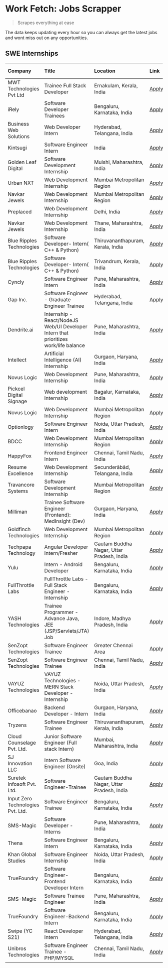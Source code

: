 # Work Fetch: Jobs Scrapper
> Scrapes everything at ease

The data keeps updating every hour so you can always get the latest jobs and wont miss out on any opportunities.

## SWE Internships
<!--START_SECTION:workfetch-->
| Company                           | Title                                                                                | Location                                  | Link                                                                                                                                                                                                                                                                                                  | Date Posted   |
|:----------------------------------|:-------------------------------------------------------------------------------------|:------------------------------------------|:------------------------------------------------------------------------------------------------------------------------------------------------------------------------------------------------------------------------------------------------------------------------------------------------------|:--------------|
| MWT Technologies Pvt Ltd          | Trainee Full Stack Developer                                                         | Ernakulam, Kerala, India                  | [Apply](https://in.linkedin.com/jobs/view/trainee-full-stack-developer-at-mwt-technologies-pvt-ltd-3863344037?refId=jL0Lgo%2BwtgDi8a%2BvCee0WQ%3D%3D&trackingId=i2Xd3MCpOPJJnUslTBetUQ%3D%3D&position=4&pageNum=1&trk=public_jobs_jserp-result_search-card)                                           | 2024-03-20    |
| iRely                             | Software Developer Trainees                                                          | Bengaluru, Karnataka, India               | [Apply](https://in.linkedin.com/jobs/view/software-developer-trainees-at-irely-3860566039?refId=g5v9VMR56jflWR%2F%2BPjhgSQ%3D%3D&trackingId=V3IDtL4q17cLwIFTtaj8dw%3D%3D&position=5&pageNum=0&trk=public_jobs_jserp-result_search-card)                                                               | 2024-03-18    |
| Business Web Solutions            | Web Developer Intern                                                                 | Hyderabad, Telangana, India               | [Apply](https://in.linkedin.com/jobs/view/web-developer-intern-at-business-web-solutions-3860721170?refId=jL0Lgo%2BwtgDi8a%2BvCee0WQ%3D%3D&trackingId=PVjLx%2F89tEy2uXZ%2FnUU8RA%3D%3D&position=16&pageNum=1&trk=public_jobs_jserp-result_search-card)                                                | 2024-03-17    |
| Kintsugi                          | Software Engineer Intern                                                             | India                                     | [Apply](https://in.linkedin.com/jobs/view/software-engineer-intern-at-kintsugi-3857074071?refId=Yc1eubQiaCM4vJM0MTvfvA%3D%3D&trackingId=ws2DZNH8tQ9r77pguGeX6g%3D%3D&position=2&pageNum=2&trk=public_jobs_jserp-result_search-card)                                                                   | 2024-03-16    |
| Golden Leaf Digital               | Software Development Internship                                                      | Mulshi, Maharashtra, India                | [Apply](https://in.linkedin.com/jobs/view/software-development-internship-at-golden-leaf-digital-3858085305?refId=g5v9VMR56jflWR%2F%2BPjhgSQ%3D%3D&trackingId=h5JM3xKJ4lgxgNldmdAoJg%3D%3D&position=6&pageNum=0&trk=public_jobs_jserp-result_search-card)                                             | 2024-03-15    |
| Urban NXT                         | Web Development Internship                                                           | Mumbai Metropolitan Region                | [Apply](https://in.linkedin.com/jobs/view/web-development-internship-at-urban-nxt-3858090142?refId=jL0Lgo%2BwtgDi8a%2BvCee0WQ%3D%3D&trackingId=600%2F8ELjoz6R7i%2FeqB5pIQ%3D%3D&position=25&pageNum=1&trk=public_jobs_jserp-result_search-card)                                                       | 2024-03-15    |
| Navkar Jewels                     | Web Development Internship                                                           | Mumbai Metropolitan Region                | [Apply](https://in.linkedin.com/jobs/view/web-development-internship-at-navkar-jewels-3858080315?refId=Yc1eubQiaCM4vJM0MTvfvA%3D%3D&trackingId=%2BOjZdsD9z2Swlf89Br2yGw%3D%3D&position=15&pageNum=2&trk=public_jobs_jserp-result_search-card)                                                         | 2024-03-15    |
| Preplaced                         | Web Development Internship                                                           | Delhi, India                              | [Apply](https://in.linkedin.com/jobs/view/web-development-internship-at-preplaced-3858085634?refId=Yc1eubQiaCM4vJM0MTvfvA%3D%3D&trackingId=nntk5FZXUpEISe0RkQVbgw%3D%3D&position=19&pageNum=2&trk=public_jobs_jserp-result_search-card)                                                               | 2024-03-15    |
| Navkar Jewels                     | Web Development Internship                                                           | Thane, Maharashtra, India                 | [Apply](https://in.linkedin.com/jobs/view/web-development-internship-at-navkar-jewels-3858087224?refId=Yc1eubQiaCM4vJM0MTvfvA%3D%3D&trackingId=8IA8aRMyveFOoa5ZMFBtUw%3D%3D&position=20&pageNum=2&trk=public_jobs_jserp-result_search-card)                                                           | 2024-03-15    |
| Blue Ripples Technologies         | Software Developer- Intern( C++ & Python)                                            | Thiruvananthapuram, Kerala, India         | [Apply](https://in.linkedin.com/jobs/view/software-developer-intern-c%2B%2B-python-at-blue-ripples-technologies-3855594494?refId=jL0Lgo%2BwtgDi8a%2BvCee0WQ%3D%3D&trackingId=TUSOu7Z6QX7wkV7n54Engw%3D%3D&position=5&pageNum=1&trk=public_jobs_jserp-result_search-card)                              | 2024-03-14    |
| Blue Ripples Technologies         | Software Developer- Intern( C++  & Python)                                           | Trivandrum, Kerala, India                 | [Apply](https://in.linkedin.com/jobs/view/software-developer-intern-c%2B%2B-python-at-blue-ripples-technologies-3856150730?refId=jL0Lgo%2BwtgDi8a%2BvCee0WQ%3D%3D&trackingId=erykw4C%2FN0r3IZ9DSMA8LA%3D%3D&position=8&pageNum=1&trk=public_jobs_jserp-result_search-card)                            | 2024-03-13    |
| Cyncly                            | Software Engineer Intern                                                             | Pune, Maharashtra, India                  | [Apply](https://in.linkedin.com/jobs/view/software-engineer-intern-at-cyncly-3853990178?refId=jL0Lgo%2BwtgDi8a%2BvCee0WQ%3D%3D&trackingId=%2BdMg%2FZqDii6l6fz%2BE4e%2FAg%3D%3D&position=14&pageNum=1&trk=public_jobs_jserp-result_search-card)                                                        | 2024-03-13    |
| Gap Inc.                          | Software Engineer - Graduate Engineer Trainee                                        | Hyderabad, Telangana, India               | [Apply](https://in.linkedin.com/jobs/view/software-engineer-graduate-engineer-trainee-at-gap-inc-3853818960?refId=g5v9VMR56jflWR%2F%2BPjhgSQ%3D%3D&trackingId=29IUUwrE55nCfkpPTfByew%3D%3D&position=7&pageNum=0&trk=public_jobs_jserp-result_search-card)                                             | 2024-03-12    |
| Dendrite.ai                       | Internship - React/NodeJS Web/UI Developer Intern that prioritizes work/life balance | Pune, Maharashtra, India                  | [Apply](https://in.linkedin.com/jobs/view/internship-react-nodejs-web-ui-developer-intern-that-prioritizes-work-life-balance-at-dendrite-ai-3853583200?refId=jL0Lgo%2BwtgDi8a%2BvCee0WQ%3D%3D&trackingId=IQa5LW4HYojNNhPN2JiDHA%3D%3D&position=22&pageNum=1&trk=public_jobs_jserp-result_search-card) | 2024-03-12    |
| Intellect                         | Artificial Intelligence (AI) Internship                                              | Gurgaon, Haryana, India                   | [Apply](https://in.linkedin.com/jobs/view/artificial-intelligence-ai-internship-at-intellect-3853356821?refId=Yc1eubQiaCM4vJM0MTvfvA%3D%3D&trackingId=B0RO%2BTCcfsEq1JdEy4%2BxMA%3D%3D&position=8&pageNum=2&trk=public_jobs_jserp-result_search-card)                                                 | 2024-03-11    |
| Novus Logic                       | Web Development Internship                                                           | Pune, Maharashtra, India                  | [Apply](https://in.linkedin.com/jobs/view/web-development-internship-at-novus-logic-3850815684?refId=Yc1eubQiaCM4vJM0MTvfvA%3D%3D&trackingId=GSawx9oU1lTuX5uaXREQsw%3D%3D&position=1&pageNum=2&trk=public_jobs_jserp-result_search-card)                                                              | 2024-03-08    |
| Pickcel Digital Signage           | Web development Internship                                                           | Bagalur, Karnataka, India                 | [Apply](https://in.linkedin.com/jobs/view/web-development-internship-at-pickcel-digital-signage-3849506118?refId=Yc1eubQiaCM4vJM0MTvfvA%3D%3D&trackingId=kW1JzZB%2BgmJFSXoLFnCmYw%3D%3D&position=17&pageNum=2&trk=public_jobs_jserp-result_search-card)                                               | 2024-03-08    |
| Novus Logic                       | Web Development Internship                                                           | Mumbai Metropolitan Region                | [Apply](https://in.linkedin.com/jobs/view/web-development-internship-at-novus-logic-3850818621?refId=Yc1eubQiaCM4vJM0MTvfvA%3D%3D&trackingId=O8LM7FYXFjjUQb%2FE5gPVFg%3D%3D&position=18&pageNum=2&trk=public_jobs_jserp-result_search-card)                                                           | 2024-03-08    |
| Optionlogy                        | Software Engineer Intern                                                             | Noida, Uttar Pradesh, India               | [Apply](https://in.linkedin.com/jobs/view/software-engineer-intern-at-optionlogy-3845429997?refId=Yc1eubQiaCM4vJM0MTvfvA%3D%3D&trackingId=ADPf45VJTzXdLhoUcxPOyQ%3D%3D&position=25&pageNum=2&trk=public_jobs_jserp-result_search-card)                                                                | 2024-03-08    |
| BDCC                              | Web Development Internship                                                           | Mumbai Metropolitan Region                | [Apply](https://in.linkedin.com/jobs/view/web-development-internship-at-bdcc-3849712398?refId=jL0Lgo%2BwtgDi8a%2BvCee0WQ%3D%3D&trackingId=e1CiSHQQquHpEhUDHHWmGQ%3D%3D&position=10&pageNum=1&trk=public_jobs_jserp-result_search-card)                                                                | 2024-03-07    |
| HappyFox                          | Frontend Engineer Intern                                                             | Chennai, Tamil Nadu, India                | [Apply](https://in.linkedin.com/jobs/view/frontend-engineer-intern-at-happyfox-3848357951?refId=jL0Lgo%2BwtgDi8a%2BvCee0WQ%3D%3D&trackingId=%2FzyrLAq4Y5DzCeY7PlskCw%3D%3D&position=19&pageNum=1&trk=public_jobs_jserp-result_search-card)                                                            | 2024-03-07    |
| Resume Excellence                 | Web Development Internship                                                           | Secunderābād, Telangana, India            | [Apply](https://in.linkedin.com/jobs/view/web-development-internship-at-resume-excellence-3848829173?refId=Yc1eubQiaCM4vJM0MTvfvA%3D%3D&trackingId=4FzpMNmH1XZpazOXWwv6lg%3D%3D&position=12&pageNum=2&trk=public_jobs_jserp-result_search-card)                                                       | 2024-03-06    |
| Travancore Systems                | Software Development Internship                                                      | Mumbai Metropolitan Region                | [Apply](https://in.linkedin.com/jobs/view/software-development-internship-at-travancore-systems-3847706952?refId=g5v9VMR56jflWR%2F%2BPjhgSQ%3D%3D&trackingId=P0P3o%2F0CCJLFfDWWQEyyvg%3D%3D&position=11&pageNum=0&trk=public_jobs_jserp-result_search-card)                                           | 2024-03-05    |
| Milliman                          | Trainee Software Engineer (Frontend): MedInsight (Dev)                               | Gurgaon, Haryana, India                   | [Apply](https://in.linkedin.com/jobs/view/trainee-software-engineer-frontend-medinsight-dev-at-milliman-3792874280?refId=g5v9VMR56jflWR%2F%2BPjhgSQ%3D%3D&trackingId=FWVUVYEbCgbfhkrK7i6OFg%3D%3D&position=9&pageNum=0&trk=public_jobs_jserp-result_search-card)                                      | 2024-03-01    |
| Goldfinch Technologies            | Web Development Internship                                                           | Mumbai Metropolitan Region                | [Apply](https://in.linkedin.com/jobs/view/web-development-internship-at-goldfinch-technologies-3837823879?refId=jL0Lgo%2BwtgDi8a%2BvCee0WQ%3D%3D&trackingId=7vikX8Bb%2FApOvCteS48arg%3D%3D&position=23&pageNum=1&trk=public_jobs_jserp-result_search-card)                                            | 2024-02-22    |
| Techpapa Technology               | Angular Developer Intern/Fresher                                                     | Gautam Buddha Nagar, Uttar Pradesh, India | [Apply](https://in.linkedin.com/jobs/view/angular-developer-intern-fresher-at-techpapa-technology-3834305862?refId=Yc1eubQiaCM4vJM0MTvfvA%3D%3D&trackingId=O0TWWFHfTR6ui9cXfhOkPQ%3D%3D&position=21&pageNum=2&trk=public_jobs_jserp-result_search-card)                                               | 2024-02-20    |
| Yulu                              | Intern - Android Developer                                                           | Bengaluru, Karnataka, India               | [Apply](https://in.linkedin.com/jobs/view/intern-android-developer-at-yulu-3834459982?refId=Yc1eubQiaCM4vJM0MTvfvA%3D%3D&trackingId=4inBb%2BjbsERb23OgSVJ2kA%3D%3D&position=4&pageNum=2&trk=public_jobs_jserp-result_search-card)                                                                     | 2024-02-19    |
| FullThrottle Labs                 | FullThrottle Labs - Full Stack Engineer - Internship                                 | Bengaluru, Karnataka, India               | [Apply](https://in.linkedin.com/jobs/view/fullthrottle-labs-full-stack-engineer-internship-at-fullthrottle-labs-3829636016?refId=Yc1eubQiaCM4vJM0MTvfvA%3D%3D&trackingId=vyvt13jQurU3nXSAepyBNw%3D%3D&position=16&pageNum=2&trk=public_jobs_jserp-result_search-card)                                 | 2024-02-17    |
| YASH Technologies                 | Trainee Programmer - Advance Java, JEE (JSP/Servlets/JTA) Job                        | Indore, Madhya Pradesh, India             | [Apply](https://in.linkedin.com/jobs/view/trainee-programmer-advance-java-jee-jsp-servlets-jta-job-at-yash-technologies-3811759183?refId=g5v9VMR56jflWR%2F%2BPjhgSQ%3D%3D&trackingId=SVg9E3Pwxzo1kK86OmHM9g%3D%3D&position=21&pageNum=0&trk=public_jobs_jserp-result_search-card)                     | 2024-02-13    |
| SenZopt Technologies              | Software Engineer Trainee                                                            | Greater Chennai Area                      | [Apply](https://in.linkedin.com/jobs/view/software-engineer-trainee-at-senzopt-technologies-3827688781?refId=jL0Lgo%2BwtgDi8a%2BvCee0WQ%3D%3D&trackingId=bSVHmTRW4aswAe6PZY2Ytg%3D%3D&position=13&pageNum=1&trk=public_jobs_jserp-result_search-card)                                                 | 2024-02-12    |
| SenZopt Technologies              | Software Engineer Trainee                                                            | Chennai, Tamil Nadu, India                | [Apply](https://in.linkedin.com/jobs/view/software-engineer-trainee-at-senzopt-technologies-3827686880?refId=Yc1eubQiaCM4vJM0MTvfvA%3D%3D&trackingId=bH2ahgX29XvJeA13Gxj1bA%3D%3D&position=6&pageNum=2&trk=public_jobs_jserp-result_search-card)                                                      | 2024-02-12    |
| VAYUZ Technologies                | VAYUZ Technologies - MERN Stack Developer - Internship                               | Noida, Uttar Pradesh, India               | [Apply](https://in.linkedin.com/jobs/view/vayuz-technologies-mern-stack-developer-internship-at-vayuz-technologies-3822619356?refId=Yc1eubQiaCM4vJM0MTvfvA%3D%3D&trackingId=itFIjZuw9TxhJCjkYfdaYA%3D%3D&position=24&pageNum=2&trk=public_jobs_jserp-result_search-card)                              | 2024-02-10    |
| Officebanao                       | Backend Developer - Intern                                                           | Gurgaon, Haryana, India                   | [Apply](https://in.linkedin.com/jobs/view/backend-developer-intern-at-officebanao-3814263731?refId=jL0Lgo%2BwtgDi8a%2BvCee0WQ%3D%3D&trackingId=MvPqjwHafXJ6t%2FVEAAQvYw%3D%3D&position=2&pageNum=1&trk=public_jobs_jserp-result_search-card)                                                          | 2024-01-31    |
| Tryzens                           | Software Engineer Trainee                                                            | Thiruvananthapuram, Kerala, India         | [Apply](https://in.linkedin.com/jobs/view/software-engineer-trainee-at-tryzens-3809363491?refId=jL0Lgo%2BwtgDi8a%2BvCee0WQ%3D%3D&trackingId=RxG2F0xgSUwMM276YoO9Fw%3D%3D&position=15&pageNum=1&trk=public_jobs_jserp-result_search-card)                                                              | 2024-01-18    |
| Cloud Counselage Pvt. Ltd.        | Junior Software Engineer (Full stack Intern)                                         | Mumbai, Maharashtra, India                | [Apply](https://in.linkedin.com/jobs/view/junior-software-engineer-full-stack-intern-at-cloud-counselage-pvt-ltd-3803132814?refId=jL0Lgo%2BwtgDi8a%2BvCee0WQ%3D%3D&trackingId=JLYRWNPUXeFTTNZen5FAQQ%3D%3D&position=1&pageNum=1&trk=public_jobs_jserp-result_search-card)                             | 2024-01-11    |
| SJ Innovation LLC                 | Intern Software Engineer (Onsite)                                                    | Goa, India                                | [Apply](https://in.linkedin.com/jobs/view/intern-software-engineer-onsite-at-sj-innovation-llc-3799959011?refId=jL0Lgo%2BwtgDi8a%2BvCee0WQ%3D%3D&trackingId=ql9eO4jwv%2FSAymSHh0x7ag%3D%3D&position=24&pageNum=1&trk=public_jobs_jserp-result_search-card)                                            | 2024-01-11    |
| Suretek Infosoft Pvt. Ltd.        | Software Engineer-Trainee                                                            | Gautam Buddha Nagar, Uttar Pradesh, India | [Apply](https://in.linkedin.com/jobs/view/software-engineer-trainee-at-suretek-infosoft-pvt-ltd-3800934643?refId=g5v9VMR56jflWR%2F%2BPjhgSQ%3D%3D&trackingId=Ew2khWt85gHMYCusjV2Q7Q%3D%3D&position=23&pageNum=0&trk=public_jobs_jserp-result_search-card)                                             | 2024-01-09    |
| Input Zero Technologies Pvt. Ltd. | Software Engineer Trainee                                                            | Bengaluru, Karnataka, India               | [Apply](https://in.linkedin.com/jobs/view/software-engineer-trainee-at-input-zero-technologies-pvt-ltd-3800927643?refId=jL0Lgo%2BwtgDi8a%2BvCee0WQ%3D%3D&trackingId=KnZv9YcPkbRS6%2FcBJDvfBw%3D%3D&position=6&pageNum=1&trk=public_jobs_jserp-result_search-card)                                     | 2024-01-09    |
| SMS-Magic                         | Software Developer -Interns                                                          | Pune, Maharashtra, India                  | [Apply](https://in.linkedin.com/jobs/view/software-developer-interns-at-sms-magic-3799485343?refId=jL0Lgo%2BwtgDi8a%2BvCee0WQ%3D%3D&trackingId=VcosHZGTgL8cZrZG2zT8Tg%3D%3D&position=12&pageNum=1&trk=public_jobs_jserp-result_search-card)                                                           | 2024-01-05    |
| Thena                             | Software Engineer Intern                                                             | Bengaluru, Karnataka, India               | [Apply](https://in.linkedin.com/jobs/view/software-engineer-intern-at-thena-3778731751?refId=g5v9VMR56jflWR%2F%2BPjhgSQ%3D%3D&trackingId=nEGZCFsxf19pgFwkQds5EQ%3D%3D&position=17&pageNum=0&trk=public_jobs_jserp-result_search-card)                                                                 | 2023-12-05    |
| Khan Global Studies               | Software Engineer Internship                                                         | Noida, Uttar Pradesh, India               | [Apply](https://in.linkedin.com/jobs/view/software-engineer-internship-at-khan-global-studies-3766942197?refId=Yc1eubQiaCM4vJM0MTvfvA%3D%3D&trackingId=OYi822ufE0YaDcc56cgBXA%3D%3D&position=9&pageNum=2&trk=public_jobs_jserp-result_search-card)                                                    | 2023-11-27    |
| TrueFoundry                       | Software Engineer- Frontend Developer Intern                                         | Bengaluru, Karnataka, India               | [Apply](https://in.linkedin.com/jobs/view/software-engineer-frontend-developer-intern-at-truefoundry-3790095058?refId=g5v9VMR56jflWR%2F%2BPjhgSQ%3D%3D&trackingId=%2FmnMNKdBXYoNoWqZkz5aPg%3D%3D&position=16&pageNum=0&trk=public_jobs_jserp-result_search-card)                                      | 2023-11-24    |
| SMS-Magic                         | Software Trainee Engineer                                                            | Pune, Maharashtra, India                  | [Apply](https://in.linkedin.com/jobs/view/software-trainee-engineer-at-sms-magic-3761409781?refId=jL0Lgo%2BwtgDi8a%2BvCee0WQ%3D%3D&trackingId=fEWebtXH2KOj1zONH0TbXA%3D%3D&position=3&pageNum=1&trk=public_jobs_jserp-result_search-card)                                                             | 2023-11-16    |
| TrueFoundry                       | Software Engineer-Backend Intern                                                     | Bengaluru, Karnataka, India               | [Apply](https://in.linkedin.com/jobs/view/software-engineer-backend-intern-at-truefoundry-3779508170?refId=jL0Lgo%2BwtgDi8a%2BvCee0WQ%3D%3D&trackingId=c4o9dcC57TCEUGuuQzIVVQ%3D%3D&position=7&pageNum=1&trk=public_jobs_jserp-result_search-card)                                                    | 2023-11-10    |
| Swipe (YC S21)                    | React Developer Intern                                                               | Hyderabad, Telangana, India               | [Apply](https://in.linkedin.com/jobs/view/react-developer-intern-at-swipe-yc-s21-3737600089?refId=g5v9VMR56jflWR%2F%2BPjhgSQ%3D%3D&trackingId=0uFHBSHz0qOk2BURd%2Bl2Pg%3D%3D&position=18&pageNum=0&trk=public_jobs_jserp-result_search-card)                                                          | 2023-10-13    |
| Unibros Technologies              | Software Engineer Trainee - PHP/MYSQL                                                | Chennai, Tamil Nadu, India                | [Apply](https://in.linkedin.com/jobs/view/software-engineer-trainee-php-mysql-at-unibros-technologies-3656599241?refId=jL0Lgo%2BwtgDi8a%2BvCee0WQ%3D%3D&trackingId=Rr228EmVbX3qpTQl5qwdwA%3D%3D&position=17&pageNum=1&trk=public_jobs_jserp-result_search-card)                                       | 2023-06-12    |
<!--END_SECTION:workfetch-->
